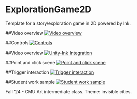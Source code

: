 # ExplorationGame2D
Template for a story/exploration game in 2D powered by Ink.

##Video overview
[![Video overview](https://img.youtube.com/vi/o_6I1FrY6D8/maxresdefault.jpg)](https://www.youtube.com/watch?v=o_6I1FrY6D8)

##Controls
[![Controls](https://img.youtube.com/vi/PMyeJn1f72A/maxresdefault.jpg)](https://www.youtube.com/watch?v=PMyeJn1f72A)

##Video overview
[![Unity-Ink Integration](https://img.youtube.com/vi/ST906qDp670/maxresdefault.jpg)](https://www.youtube.com/watch?v=ST906qDp670)

##Point and click scene
[![Point and click scene](https://img.youtube.com/vi/tSVv0tKe7ek/maxresdefault.jpg)](https://www.youtube.com/watch?v=tSVv0tKe7ek)

##Trigger interaction
[![Trigger interaction](https://img.youtube.com/vi/CUYzqZzdcHs/maxresdefault.jpg)](https://www.youtube.com/watch?v=CUYzqZzdcHs)

##Student work sample
[![Student work sample](https://img.youtube.com/vi/dYm6C0jlxXw/maxresdefault.jpg)](https://www.youtube.com/watch?v=dYm6C0jlxXw)

Fall '24 - CMU Art intermediate class. Theme: invisible cities.
